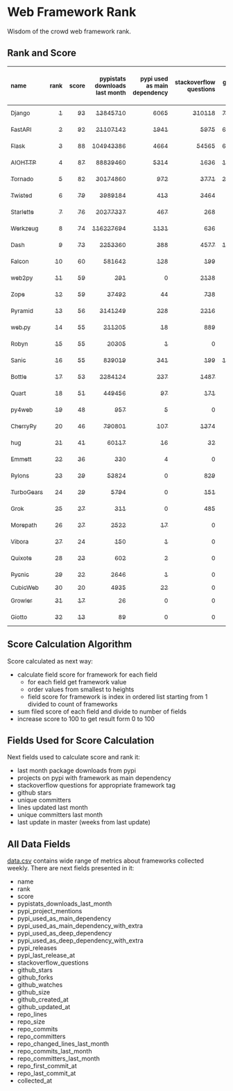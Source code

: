 # Web Framework Rank
Wisdom of the crowd web framework rank.

## Rank and Score
<sub>name</sub> | <sub>rank</sub> | <sub>score</sub> | <sub>pypistats downloads last month</sub> | <sub>pypi used as main dependency</sub> | <sub>stackoverflow questions</sub> | <sub>github stars</sub> | <sub>repo unique committers</sub> | <sub>repo changed lines last month</sub> | <sub>repo unique committers last month</sub> | <sub>repo last commit</sub>
:--- | ---: | ---: | ---: | ---: | ---: | ---: | ---: | ---: | ---: | ---:
[<sub>Django</sub>](https://github.com/django/django "first commit: 2005-07-13") | [<sub>1</sub>](# "  +0 last week") | [<sub>93</sub>](# "  -2 last week") | [<sub>13845710</sub>](# "  #7 in pypistats downloads last month +1.9% last week") | [<sub>6065</sub>](# "  #1 in pypi used as main dependency +0.33% last week") | [<sub>310118</sub>](# "  #1 in stackoverflow questions +0.04% last week") | [<sub>73849</sub>](# "  #1 in github stars +0.16% last week") | [<sub>2974</sub>](# "  #1 in repo unique committers +0.07% last week") | [<sub>3758</sub>](# "  #7 in repo changed lines last month +20.49% last week") | [<sub>34</sub>](# "  #1 in repo unique committers last month +3.03% last week") | [<sub>2023-11-03</sub>](# "▼ #3 in repo last commit 1 week ago")
[<sub>FastAPI</sub>](https://github.com/tiangolo/fastapi "first commit: 2018-12-05; uses: Starlette") | [<sub>2</sub>](# "▲ +1 last week") | [<sub>92</sub>](# "▲ +3 last week") | [<sub>21107142</sub>](# "  #5 in pypistats downloads last month +0.47% last week") | [<sub>1941</sub>](# "  #4 in pypi used as main dependency +1.36% last week") | [<sub>5975</sub>](# "  #3 in stackoverflow questions +0.44% last week") | [<sub>64196</sub>](# "  #3 in github stars +0.34% last week") | [<sub>531</sub>](# "  #4 in repo unique committers +0.57% last week") | [<sub>15205</sub>](# "  #4 in repo changed lines last month -1.48% last week") | [<sub>13</sub>](# "▲ #3 in repo unique committers last month +44.44% last week") | [<sub>2023-11-04</sub>](# "▲ #1 in repo last commit 1 week ago")
[<sub>Flask</sub>](https://github.com/pallets/flask "first commit: 2010-04-06; uses: Werkzeug") | [<sub>3</sub>](# "▼ -1 last week") | [<sub>88</sub>](# "▼ -2 last week") | [<sub>104943386</sub>](# "  #2 in pypistats downloads last month +1.95% last week") | [<sub>4664</sub>](# "  #3 in pypi used as main dependency +0.41% last week") | [<sub>54565</sub>](# "  #2 in stackoverflow questions +0.12% last week") | [<sub>64828</sub>](# "  #2 in github stars +0.12% last week") | [<sub>841</sub>](# "  #2 in repo unique committers +0.0% last week") | [<sub>16</sub>](# "▼ #15 in repo changed lines last month -57.89% last week") | [<sub>5</sub>](# "  #6 in repo unique committers last month -16.67% last week") | [<sub>2023-10-28</sub>](# "▼ #3 in repo last commit 2 weeks ago")
[<sub>AIOHTTP</sub>](https://github.com/aio-libs/aiohttp "first commit: 2013-10-01") | [<sub>4</sub>](# "  +0 last week") | [<sub>87</sub>](# "  -2 last week") | [<sub>88839460</sub>](# "  #3 in pypistats downloads last month +3.0% last week") | [<sub>5314</sub>](# "  #2 in pypi used as main dependency +0.43% last week") | [<sub>1636</sub>](# "  #9 in stackoverflow questions +0.25% last week") | [<sub>14062</sub>](# "  #7 in github stars +0.14% last week") | [<sub>726</sub>](# "  #3 in repo unique committers +0.28% last week") | [<sub>3542</sub>](# "  #8 in repo changed lines last month +56.1% last week") | [<sub>14</sub>](# "  #2 in repo unique committers last month +16.67% last week") | [<sub>2023-11-03</sub>](# "▼ #3 in repo last commit 1 week ago")
[<sub>Tornado</sub>](https://github.com/tornadoweb/tornado "first commit: 2009-09-09") | [<sub>5</sub>](# "  +0 last week") | [<sub>82</sub>](# "  +3 last week") | [<sub>30174860</sub>](# "  #4 in pypistats downloads last month +0.7% last week") | [<sub>972</sub>](# "  #6 in pypi used as main dependency +0.41% last week") | [<sub>3771</sub>](# "  #5 in stackoverflow questions +0.03% last week") | [<sub>21319</sub>](# "  #4 in github stars +0.05% last week") | [<sub>451</sub>](# "  #6 in repo unique committers +0.0% last week") | [<sub>340</sub>](# "▲ #10 in repo changed lines last month +45.3% last week") | [<sub>2</sub>](# "  #11 in repo unique committers last month +0.0% last week") | [<sub>2023-11-02</sub>](# "▲ #3 in repo last commit 1 week ago")
[<sub>Twisted</sub>](https://github.com/twisted/twisted "first commit: 2001-07-09") | [<sub>6</sub>](# "  +0 last week") | [<sub>79</sub>](# "  +2 last week") | [<sub>3989184</sub>](# "  #8 in pypistats downloads last month +1.21% last week") | [<sub>413</sub>](# "  #8 in pypi used as main dependency +0.24% last week") | [<sub>3464</sub>](# "  #6 in stackoverflow questions +0.0% last week") | [<sub>5241</sub>](# "  #15 in github stars +0.02% last week") | [<sub>307</sub>](# "  #9 in repo unique committers +0.0% last week") | [<sub>20790</sub>](# "  #3 in repo changed lines last month +28.63% last week") | [<sub>7</sub>](# "▼ #5 in repo unique committers last month -22.22% last week") | [<sub>2023-11-03</sub>](# "▲ #3 in repo last commit 1 week ago")
[<sub>Starlette</sub>](https://github.com/encode/starlette "first commit: 2018-06-25; used by: FastAPI") | [<sub>7</sub>](# "▲ +2 last week") | [<sub>76</sub>](# "▲ +6 last week") | [<sub>20277337</sub>](# "  #6 in pypistats downloads last month +2.42% last week") | [<sub>467</sub>](# "  #7 in pypi used as main dependency +0.86% last week") | [<sub>268</sub>](# "  #17 in stackoverflow questions +1.52% last week") | [<sub>8833</sub>](# "  #9 in github stars +0.28% last week") | [<sub>258</sub>](# "  #11 in repo unique committers +1.18% last week") | [<sub>91</sub>](# "▲ #11 in repo changed lines last month +184.38% last week") | [<sub>5</sub>](# "▲ #6 in repo unique committers last month +150.0% last week") | [<sub>2023-11-04</sub>](# "▲ #1 in repo last commit 1 week ago")
[<sub>Werkzeug</sub>](https://github.com/pallets/werkzeug "first commit: 2007-05-04; used by: Flask and Quart") | [<sub>8</sub>](# "  +0 last week") | [<sub>74</sub>](# "  -1 last week") | [<sub>116227694</sub>](# "  #1 in pypistats downloads last month +2.43% last week") | [<sub>1131</sub>](# "  #5 in pypi used as main dependency +0.53% last week") | [<sub>636</sub>](# "  #15 in stackoverflow questions +0.32% last week") | [<sub>6445</sub>](# "  #12 in github stars +0.06% last week") | [<sub>494</sub>](# "  #5 in repo unique committers +0.0% last week") | [<sub>40</sub>](# "▲ #12 in repo changed lines last month -13.04% last week") | [<sub>2</sub>](# "  #11 in repo unique committers last month +0.0% last week") | [<sub>2023-10-24</sub>](# "▼ #12 in repo last commit 2 weeks ago")
[<sub>Dash</sub>](https://github.com/plotly/dash "first commit: 2015-04-10") | [<sub>9</sub>](# "▼ -2 last week") | [<sub>73</sub>](# "▼ -3 last week") | [<sub>2253360</sub>](# "▼ #11 in pypistats downloads last month -0.42% last week") | [<sub>388</sub>](# "  #9 in pypi used as main dependency +0.78% last week") | [<sub>4577</sub>](# "  #4 in stackoverflow questions -0.09% last week") | [<sub>19562</sub>](# "  #5 in github stars +0.13% last week") | [<sub>172</sub>](# "  #15 in repo unique committers +0.0% last week") | [<sub>8819</sub>](# "  #5 in repo changed lines last month -18.13% last week") | [<sub>1</sub>](# "▼ #13 in repo unique committers last month -50.0% last week") | [<sub>2023-10-26</sub>](# "▼ #12 in repo last commit 2 weeks ago")
[<sub>Falcon</sub>](https://github.com/falconry/falcon "first commit: 2012-12-06; used by: hug") | [<sub>10</sub>](# "  +0 last week") | [<sub>60</sub>](# "  +1 last week") | [<sub>581642</sub>](# "  #14 in pypistats downloads last month +0.86% last week") | [<sub>128</sub>](# "  #13 in pypi used as main dependency +0.0% last week") | [<sub>199</sub>](# "  #18 in stackoverflow questions +0.0% last week") | [<sub>9292</sub>](# "  #8 in github stars +0.02% last week") | [<sub>208</sub>](# "  #13 in repo unique committers +0.0% last week") | [<sub>25</sub>](# "▲ #14 in repo changed lines last month +0.0% last week") | [<sub>1</sub>](# "▲ #13 in repo unique committers last month +0.0% last week") | [<sub>2023-10-14</sub>](# "▼ #14 in repo last commit 4 weeks ago")
[<sub>web2py</sub>](https://github.com/web2py/web2py "first commit: 2011-11-23") | [<sub>11</sub>](# "▲ +1 last week") | [<sub>59</sub>](# "▲ +0 last week") | [<sub>291</sub>](# "  #29 in pypistats downloads last month +9.81% last week") | [<sub>0</sub>](# "  #27 in pypi used as main dependency +100% last week") | [<sub>2138</sub>](# "  #8 in stackoverflow questions +0.0% last week") | [<sub>2060</sub>](# "  #19 in github stars +0.15% last week") | [<sub>274</sub>](# "  #10 in repo unique committers +0.0% last week") | [<sub>29411</sub>](# "  #1 in repo changed lines last month -0.04% last week") | [<sub>3</sub>](# "  #9 in repo unique committers last month +0.0% last week") | [<sub>2023-10-29</sub>](# "▲ #3 in repo last commit 1 week ago")
[<sub>Zope</sub>](https://github.com/zopefoundation/Zope "first commit: 1996-06-17") | [<sub>12</sub>](# "▼ -1 last week") | [<sub>59</sub>](# "▼ +0 last week") | [<sub>37492</sub>](# "  #19 in pypistats downloads last month -0.74% last week") | [<sub>44</sub>](# "  #16 in pypi used as main dependency +0.0% last week") | [<sub>738</sub>](# "  #14 in stackoverflow questions +0.0% last week") | [<sub>333</sub>](# "  #25 in github stars +0.0% last week") | [<sub>177</sub>](# "  #14 in repo unique committers +0.0% last week") | [<sub>1053</sub>](# "  #9 in repo changed lines last month -18.69% last week") | [<sub>3</sub>](# "▼ #9 in repo unique committers last month -25.0% last week") | [<sub>2023-11-02</sub>](# "▲ #3 in repo last commit 1 week ago")
[<sub>Pyramid</sub>](https://github.com/Pylons/pyramid "first commit: 2008-07-04; used by: CubicWeb") | [<sub>13</sub>](# "▲ +1 last week") | [<sub>56</sub>](# "▲ +0 last week") | [<sub>3141249</sub>](# "  #9 in pypistats downloads last month +2.17% last week") | [<sub>228</sub>](# "  #12 in pypi used as main dependency +0.0% last week") | [<sub>2216</sub>](# "  #7 in stackoverflow questions +0.05% last week") | [<sub>3856</sub>](# "  #16 in github stars +0.05% last week") | [<sub>365</sub>](# "  #8 in repo unique committers +0.0% last week") | [<sub>0</sub>](# "  #18 in repo changed lines last month +100% last week") | [<sub>0</sub>](# "  #18 in repo unique committers last month +100% last week") | [<sub>2023-09-14</sub>](# "  #19 in repo last commit 8 weeks ago")
[<sub>web.py</sub>](https://github.com/webpy/webpy "first commit: 1970-01-01") | [<sub>14</sub>](# "▲ +2 last week") | [<sub>55</sub>](# "▲ +0 last week") | [<sub>211205</sub>](# "  #16 in pypistats downloads last month +6.39% last week") | [<sub>18</sub>](# "  #18 in pypi used as main dependency +0.0% last week") | [<sub>889</sub>](# "  #12 in stackoverflow questions +0.0% last week") | [<sub>5839</sub>](# "  #13 in github stars +0.02% last week") | [<sub>95</sub>](# "  #19 in repo unique committers +0.0% last week") | [<sub>37</sub>](# "▼ #13 in repo changed lines last month -67.26% last week") | [<sub>1</sub>](# "▲ #13 in repo unique committers last month +0.0% last week") | [<sub>2023-10-10</sub>](# "  #16 in repo last commit 4 weeks ago")
[<sub>Robyn</sub>](https://github.com/sansyrox/robyn "first commit: 2021-05-22") | [<sub>15</sub>](# "▼ -2 last week") | [<sub>55</sub>](# "▼ -2 last week") | [<sub>20305</sub>](# "  #20 in pypistats downloads last month -20.38% last week") | [<sub>1</sub>](# "  #24 in pypi used as main dependency +0.0% last week") | [<sub>0</sub>](# "  #23 in stackoverflow questions +100% last week") | [<sub>3068</sub>](# "  #17 in github stars +0.43% last week") | [<sub>58</sub>](# "  #21 in repo unique committers +3.57% last week") | [<sub>24668</sub>](# "  #2 in repo changed lines last month +8.1% last week") | [<sub>11</sub>](# "▼ #4 in repo unique committers last month +10.0% last week") | [<sub>2023-11-02</sub>](# "▼ #3 in repo last commit 1 week ago")
[<sub>Sanic</sub>](https://github.com/sanic-org/sanic "first commit: 2016-05-26") | [<sub>16</sub>](# "▲ +1 last week") | [<sub>55</sub>](# "▲ +0 last week") | [<sub>839019</sub>](# "  #12 in pypistats downloads last month +0.89% last week") | [<sub>341</sub>](# "  #10 in pypi used as main dependency +0.29% last week") | [<sub>199</sub>](# "  #18 in stackoverflow questions +0.0% last week") | [<sub>17424</sub>](# "  #6 in github stars +0.01% last week") | [<sub>371</sub>](# "  #7 in repo unique committers +0.0% last week") | [<sub>0</sub>](# "  #18 in repo changed lines last month +100% last week") | [<sub>0</sub>](# "  #18 in repo unique committers last month +100% last week") | [<sub>2023-09-07</sub>](# "  #20 in repo last commit 9 weeks ago")
[<sub>Bottle</sub>](https://github.com/bottlepy/bottle "first commit: 2009-06-30") | [<sub>17</sub>](# "▲ +1 last week") | [<sub>53</sub>](# "▲ +0 last week") | [<sub>2284124</sub>](# "▲ #10 in pypistats downloads last month +1.79% last week") | [<sub>237</sub>](# "  #11 in pypi used as main dependency +0.0% last week") | [<sub>1487</sub>](# "  #10 in stackoverflow questions +0.0% last week") | [<sub>8122</sub>](# "  #10 in github stars +0.06% last week") | [<sub>231</sub>](# "  #12 in repo unique committers +0.0% last week") | [<sub>0</sub>](# "  #18 in repo changed lines last month +100% last week") | [<sub>0</sub>](# "  #18 in repo unique committers last month +100% last week") | [<sub>2022-09-05</sub>](# "  #25 in repo last commit 61 weeks ago")
[<sub>Quart</sub>](https://github.com/pallets/quart "first commit: 2017-05-14; uses: Werkzeug") | [<sub>18</sub>](# "▼ -3 last week") | [<sub>51</sub>](# "▼ -4 last week") | [<sub>449456</sub>](# "  #15 in pypistats downloads last month +7.45% last week") | [<sub>97</sub>](# "  #15 in pypi used as main dependency +2.11% last week") | [<sub>171</sub>](# "  #20 in stackoverflow questions +0.0% last week") | [<sub>2289</sub>](# "  #18 in github stars +0.79% last week") | [<sub>101</sub>](# "  #18 in repo unique committers +0.0% last week") | [<sub>14</sub>](# "▼ #16 in repo changed lines last month -95.87% last week") | [<sub>1</sub>](# "▼ #13 in repo unique committers last month -66.67% last week") | [<sub>2023-10-11</sub>](# "  #16 in repo last commit 4 weeks ago")
[<sub>py4web</sub>](https://github.com/web2py/py4web "first commit: 2019-03-25") | [<sub>19</sub>](# "  +0 last week") | [<sub>48</sub>](# "  +0 last week") | [<sub>957</sub>](# "  #25 in pypistats downloads last month +92.17% last week") | [<sub>5</sub>](# "  #21 in pypi used as main dependency +0.0% last week") | [<sub>0</sub>](# "  #23 in stackoverflow questions +100% last week") | [<sub>207</sub>](# "  #27 in github stars +0.0% last week") | [<sub>72</sub>](# "  #20 in repo unique committers +1.41% last week") | [<sub>3977</sub>](# "  #6 in repo changed lines last month +19.18% last week") | [<sub>5</sub>](# "▲ #6 in repo unique committers last month +25.0% last week") | [<sub>2023-10-30</sub>](# "▲ #3 in repo last commit 1 week ago")
[<sub>CherryPy</sub>](https://github.com/cherrypy/cherrypy "first commit: 2004-11-20") | [<sub>20</sub>](# "  +0 last week") | [<sub>46</sub>](# "  +0 last week") | [<sub>790801</sub>](# "  #13 in pypistats downloads last month -0.21% last week") | [<sub>107</sub>](# "  #14 in pypi used as main dependency +0.94% last week") | [<sub>1374</sub>](# "  #11 in stackoverflow questions -0.15% last week") | [<sub>1722</sub>](# "  #20 in github stars +0.06% last week") | [<sub>148</sub>](# "  #16 in repo unique committers +0.0% last week") | [<sub>0</sub>](# "  #18 in repo changed lines last month +100% last week") | [<sub>0</sub>](# "  #18 in repo unique committers last month +100% last week") | [<sub>2023-08-04</sub>](# "  #22 in repo last commit 14 weeks ago")
[<sub>hug</sub>](https://github.com/hugapi/hug "first commit: 2015-07-17; uses: Falcon") | [<sub>21</sub>](# "  +0 last week") | [<sub>41</sub>](# "  +0 last week") | [<sub>60117</sub>](# "  #17 in pypistats downloads last month +4.75% last week") | [<sub>16</sub>](# "  #20 in pypi used as main dependency +0.0% last week") | [<sub>32</sub>](# "  #22 in stackoverflow questions +0.0% last week") | [<sub>6739</sub>](# "  #11 in github stars -0.01% last week") | [<sub>125</sub>](# "  #17 in repo unique committers +0.0% last week") | [<sub>0</sub>](# "  #18 in repo changed lines last month +100% last week") | [<sub>0</sub>](# "  #18 in repo unique committers last month +100% last week") | [<sub>2023-06-30</sub>](# "  #23 in repo last commit 19 weeks ago")
[<sub>Emmett</sub>](https://github.com/emmett-framework/emmett "first commit: 2014-10-22") | [<sub>22</sub>](# "  +0 last week") | [<sub>36</sub>](# "  +0 last week") | [<sub>330</sub>](# "  #27 in pypistats downloads last month -7.82% last week") | [<sub>4</sub>](# "  #22 in pypi used as main dependency +0.0% last week") | [<sub>0</sub>](# "  #23 in stackoverflow questions +100% last week") | [<sub>890</sub>](# "  #21 in github stars +0.0% last week") | [<sub>25</sub>](# "  #27 in repo unique committers +0.0% last week") | [<sub>10</sub>](# "  #17 in repo changed lines last month +0.0% last week") | [<sub>1</sub>](# "▲ #13 in repo unique committers last month +0.0% last week") | [<sub>2023-10-18</sub>](# "▼ #14 in repo last commit 3 weeks ago")
[<sub>Pylons</sub>](https://github.com/Pylons/pylons "first commit: 2006-02-18") | [<sub>23</sub>](# "  +0 last week") | [<sub>29</sub>](# "  +0 last week") | [<sub>53824</sub>](# "  #18 in pypistats downloads last month +2.36% last week") | [<sub>0</sub>](# "  #27 in pypi used as main dependency +100% last week") | [<sub>829</sub>](# "  #13 in stackoverflow questions +0.0% last week") | [<sub>229</sub>](# "  #26 in github stars +0.0% last week") | [<sub>36</sub>](# "  #24 in repo unique committers +0.0% last week") | [<sub>0</sub>](# "  #18 in repo changed lines last month +100% last week") | [<sub>0</sub>](# "  #18 in repo unique committers last month +100% last week") | [<sub>2018-01-12</sub>](# "  #30 in repo last commit 304 weeks ago")
[<sub>TurboGears</sub>](https://github.com/TurboGears/tg2 "first commit: 2007-06-27") | [<sub>24</sub>](# "  +0 last week") | [<sub>29</sub>](# "  +0 last week") | [<sub>5794</sub>](# "  #21 in pypistats downloads last month -12.08% last week") | [<sub>0</sub>](# "  #27 in pypi used as main dependency +100% last week") | [<sub>151</sub>](# "  #21 in stackoverflow questions +0.0% last week") | [<sub>793</sub>](# "  #22 in github stars +0.13% last week") | [<sub>37</sub>](# "  #23 in repo unique committers +0.0% last week") | [<sub>0</sub>](# "  #18 in repo changed lines last month +100% last week") | [<sub>0</sub>](# "  #18 in repo unique committers last month +100% last week") | [<sub>2023-05-30</sub>](# "  #24 in repo last commit 23 weeks ago")
[<sub>Grok</sub>](https://github.com/zopefoundation/grok "first commit: 2006-10-14") | [<sub>25</sub>](# "  +0 last week") | [<sub>27</sub>](# "  +0 last week") | [<sub>311</sub>](# "  #28 in pypistats downloads last month +5.78% last week") | [<sub>0</sub>](# "  #27 in pypi used as main dependency +100% last week") | [<sub>485</sub>](# "  #16 in stackoverflow questions +0.0% last week") | [<sub>22</sub>](# "  #31 in github stars +0.0% last week") | [<sub>42</sub>](# "  #22 in repo unique committers +0.0% last week") | [<sub>0</sub>](# "  #18 in repo changed lines last month +100% last week") | [<sub>0</sub>](# "  #18 in repo unique committers last month +100% last week") | [<sub>2023-09-22</sub>](# "  #18 in repo last commit 7 weeks ago")
[<sub>Morepath</sub>](https://github.com/morepath/morepath "first commit: 2013-07-17") | [<sub>26</sub>](# "  +0 last week") | [<sub>27</sub>](# "  +0 last week") | [<sub>2522</sub>](# "  #24 in pypistats downloads last month +0.16% last week") | [<sub>17</sub>](# "  #19 in pypi used as main dependency +0.0% last week") | [<sub>0</sub>](# "  #23 in stackoverflow questions +100% last week") | [<sub>395</sub>](# "  #24 in github stars -0.25% last week") | [<sub>28</sub>](# "  #25 in repo unique committers +0.0% last week") | [<sub>0</sub>](# "  #18 in repo changed lines last month +100% last week") | [<sub>0</sub>](# "  #18 in repo unique committers last month +100% last week") | [<sub>2022-05-29</sub>](# "  #26 in repo last commit 75 weeks ago")
[<sub>Vibora</sub>](https://github.com/vibora-io/vibora "first commit: 2018-06-13") | [<sub>27</sub>](# "  +0 last week") | [<sub>24</sub>](# "  +0 last week") | [<sub>150</sub>](# "  #30 in pypistats downloads last month +15.38% last week") | [<sub>1</sub>](# "  #24 in pypi used as main dependency +0.0% last week") | [<sub>0</sub>](# "  #23 in stackoverflow questions +100% last week") | [<sub>5705</sub>](# "  #14 in github stars -0.02% last week") | [<sub>27</sub>](# "  #26 in repo unique committers +0.0% last week") | [<sub>0</sub>](# "  #18 in repo changed lines last month +100% last week") | [<sub>0</sub>](# "  #18 in repo unique committers last month +100% last week") | [<sub>2019-02-11</sub>](# "  #29 in repo last commit 247 weeks ago")
[<sub>Quixote</sub>](https://github.com/nascheme/quixote "first commit: 2006-03-16") | [<sub>28</sub>](# "  +0 last week") | [<sub>23</sub>](# "  +0 last week") | [<sub>602</sub>](# "  #26 in pypistats downloads last month +54.36% last week") | [<sub>2</sub>](# "  #23 in pypi used as main dependency +0.0% last week") | [<sub>0</sub>](# "  #23 in stackoverflow questions +100% last week") | [<sub>82</sub>](# "  #29 in github stars +0.0% last week") | [<sub>6</sub>](# "  #29 in repo unique committers +0.0% last week") | [<sub>0</sub>](# "  #18 in repo changed lines last month +100% last week") | [<sub>0</sub>](# "  #18 in repo unique committers last month +100% last week") | [<sub>2023-09-05</sub>](# "  #20 in repo last commit 9 weeks ago")
[<sub>Pycnic</sub>](https://github.com/nullism/pycnic "first commit: 2015-11-04") | [<sub>29</sub>](# "  +0 last week") | [<sub>22</sub>](# "  +0 last week") | [<sub>2646</sub>](# "  #23 in pypistats downloads last month -6.86% last week") | [<sub>1</sub>](# "  #24 in pypi used as main dependency +0.0% last week") | [<sub>0</sub>](# "  #23 in stackoverflow questions +100% last week") | [<sub>159</sub>](# "  #28 in github stars +0.0% last week") | [<sub>11</sub>](# "  #28 in repo unique committers +0.0% last week") | [<sub>0</sub>](# "  #18 in repo changed lines last month +100% last week") | [<sub>0</sub>](# "  #18 in repo unique committers last month +100% last week") | [<sub>2022-04-05</sub>](# "  #27 in repo last commit 83 weeks ago")
[<sub>CubicWeb</sub>](https://forge.extranet.logilab.fr/cubicweb/cubicweb "uses: Pyramid") | [<sub>30</sub>](# "  +0 last week") | [<sub>20</sub>](# "  +0 last week") | [<sub>4935</sub>](# "  #22 in pypistats downloads last month +0.55% last week") | [<sub>22</sub>](# "  #17 in pypi used as main dependency +0.0% last week") | [<sub>0</sub>](# "  #23 in stackoverflow questions +100% last week") | [<sub>0</sub>](# "  #32 in github stars +100% last week") | [<sub>0</sub>](# "  #32 in repo unique committers +100% last week") | [<sub>0</sub>](# "  #18 in repo changed lines last month +100% last week") | [<sub>0</sub>](# "  #18 in repo unique committers last month +100% last week") | [<sub></sub>](# "  #31 in repo last commit")
[<sub>Growler</sub>](https://github.com/pyGrowler/Growler "first commit: 2014-08-17") | [<sub>31</sub>](# "  +0 last week") | [<sub>17</sub>](# "  +0 last week") | [<sub>26</sub>](# "  #32 in pypistats downloads last month -18.75% last week") | [<sub>0</sub>](# "  #27 in pypi used as main dependency +100% last week") | [<sub>0</sub>](# "  #23 in stackoverflow questions +100% last week") | [<sub>688</sub>](# "  #23 in github stars +0.0% last week") | [<sub>6</sub>](# "  #29 in repo unique committers +0.0% last week") | [<sub>0</sub>](# "  #18 in repo changed lines last month +100% last week") | [<sub>0</sub>](# "  #18 in repo unique committers last month +100% last week") | [<sub>2020-03-08</sub>](# "  #28 in repo last commit 191 weeks ago")
[<sub>Giotto</sub>](https://github.com/priestc/giotto "first commit: 2012-02-26") | [<sub>32</sub>](# "  +0 last week") | [<sub>13</sub>](# "  +0 last week") | [<sub>89</sub>](# "  #31 in pypistats downloads last month -7.29% last week") | [<sub>0</sub>](# "  #27 in pypi used as main dependency +100% last week") | [<sub>0</sub>](# "  #23 in stackoverflow questions +100% last week") | [<sub>58</sub>](# "  #30 in github stars +0.0% last week") | [<sub>3</sub>](# "  #31 in repo unique committers +0.0% last week") | [<sub>0</sub>](# "  #18 in repo changed lines last month +100% last week") | [<sub>0</sub>](# "  #18 in repo unique committers last month +100% last week") | [<sub>2013-10-07</sub>](# "  #31 in repo last commit 526 weeks ago")

## Score Calculation Algorithm
Score calculated as next way:
- calculate field score for framework for each field
  - for each field get framework value
  - order values from smallest to heights
  - field score for framework is index in ordered list starting from 1 divided to count of frameworks
- sum filed score of each field and divide to number of fields
- increase score to 100 to get result form 0 to 100

## Fields Used for Score Calculation
Next fields used to calculate score and rank it:
- last month package downloads from pypi
- projects on pypi with framework as main dependency
- stackoverflow questions for appropriate framework tag
- github stars
- unique committers
- lines updated last month
- unique committers last month
- last update in master (weeks from last update)

## All Data Fields
[data.csv](data.csv) contains wide range of metrics about frameworks collected weekly.
There are next fields presented in it: 

- name
- rank
- score
- pypistats_downloads_last_month
- pypi_project_mentions
- pypi_used_as_main_dependency
- pypi_used_as_main_dependency_with_extra
- pypi_used_as_deep_dependency
- pypi_used_as_deep_dependency_with_extra
- pypi_releases
- pypi_last_release_at
- stackoverflow_questions
- github_stars
- github_forks
- github_watches
- github_size
- github_created_at
- github_updated_at
- repo_lines
- repo_size
- repo_commits
- repo_committers
- repo_changed_lines_last_month
- repo_commits_last_month
- repo_committers_last_month
- repo_first_commit_at
- repo_last_commit_at
- collected_at
